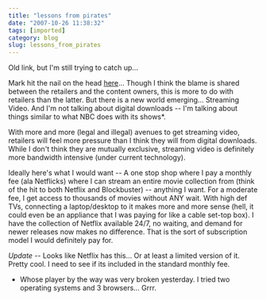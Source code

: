 ```yaml
---
title: "lessons from pirates"
date: "2007-10-26 11:38:32"
tags: [imported]
category: blog
slug: lessons_from_pirates
---
```


Old link, but I'm still trying to catch up...

Mark hit the nail on the head <a href="https://diveintomark.org/archives/2007/06/26/piracy-lessons">here</a>... Though I think the blame is shared between the retailers and the content owners, this is more to do with retailers than the latter. But there is a new world emerging... Streaming Video. And I'm not talking about digital downloads -- I'm talking about things similar to what NBC does with its shows\*.

With more and more (legal and illegal) avenues to get streaming video, retailers will feel more pressure than I think they will from digital downloads. While I don't think they are mutually exclusive, streaming video is definitely more bandwidth intensive (under current technology).

Ideally here's what I would want -- A one stop shop where I pay a monthly fee (ala Netflicks) where I can stream an entire movie collection from (think of the hit to both Netflix and Blockbuster) -- anything I want. For a moderate fee, I get access to thousands of movies without ANY wait. With high def TVs, connecting a laptop/desktop to it makes more and more sense (hell, it could even be an appliance that I was paying for like a cable set-top box). I have the collection of Netflix available 24/7, no waiting, and demand for newer releases now makes no difference. That is the sort of subscription model I would definitely pay for.

<em>Update</em> -- Looks like Netflix has this... Or at least a limited version of it. Pretty cool. I need to see if its included in the standard monthly fee.

* Whose player by the way was very broken yesterday. I tried two operating systems and 3 browsers... Grrr.
